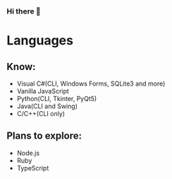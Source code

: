 ### Hi there 👋

# Languages
## Know:
- Visual C#(CLI, Windows Forms, SQLite3 and more)
- Vanilla JavaScript
- Python(CLI, Tkinter, PyQt5)
- Java(CLI and Swing)
- C/C++(CLI only)

## Plans to explore:
- Node.js
- Ruby
- TypeScript
<!--
**s1avalisoff/s1avalisoff** is a ✨ _special_ ✨ repository because its `README.md` (this file) appears on your GitHub profile.

Here are some ideas to get you started:

- 🔭 I’m currently working on ...
- 🌱 I’m currently learning ...
- 👯 I’m looking to collaborate on ...
- 🤔 I’m looking for help with ...
- 💬 Ask me about ...
- 📫 How to reach me: ...
- 😄 Pronouns: ...
- ⚡ Fun fact: ...
-->
